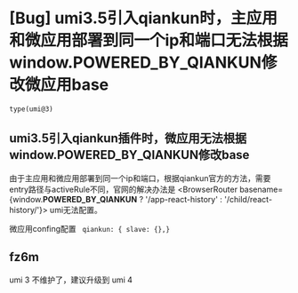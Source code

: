 # [Bug] umi3.5引入qiankun时，主应用和微应用部署到同一个ip和端口无法根据window.**POWERED_BY_QIANKUN**修改微应用base

`type(umi@3)`

## umi3.5引入qiankun插件时，微应用无法根据window.**POWERED_BY_QIANKUN**修改base

由于主应用和微应用部署到同一个ip和端口，根据qiankun官方的方法，需要entry路径与activeRule不同，官网的解决办法是
<BrowserRouter basename={window.**POWERED_BY_QIANKUN** ? '/app-react-history' : '/child/react-history/'}>
umi无法配置。

微应用confing配置
` qiankun: {
    slave: {},}`

## fz6m

umi 3 不维护了，建议升级到 umi 4
